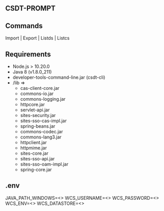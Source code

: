 ## CSDT-PROMPT

## Commands
Import | Export | Listds | Listcs

## Requirements
* Node.js > 10.20.0
* Java 8 (v1.8.0_211)
* developer-tools-command-line.jar (csdt-cli)
* /lib => 
  - cas-client-core.jar
  - commons-io.jar
  - commons-logging.jar
  - httpcore.jar
  - servlet-api.jar
  - sites-security.jar
  - sites-sso-cas-impl.jar
  - spring-beans.jar
  - commons-codec.jar
  - commons-lang3.jar
  - httpclient.jar
  - httpmime.jar
  - sites-core.jar
  - sites-sso-api.jar
  - sites-sso-oam-impl.jar
  - spring-core.jar

## .env
JAVA_PATH_WINDOWS=<>
WCS_USERNAME=<>
WCS_PASSWORD=<>
WCS_ENV=<>
WCS_DATASTORE=<>